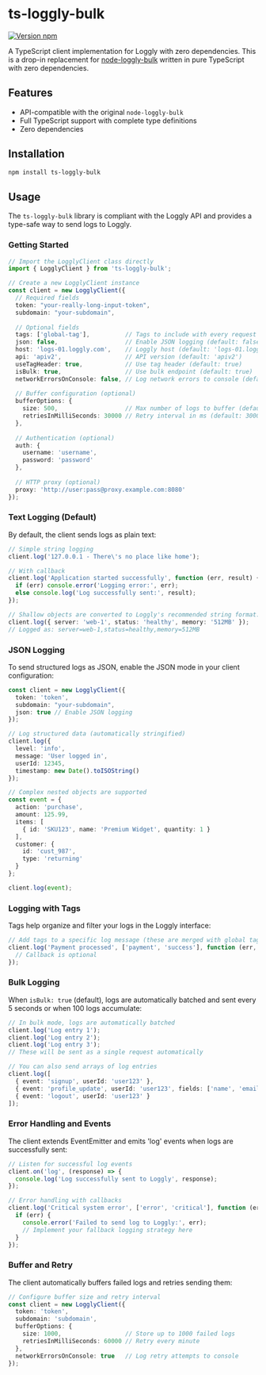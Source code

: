 # ts-loggly-bulk

[![Version npm](https://img.shields.io/npm/v/ts-loggly-bulk.svg?style=flat-square)](https://www.npmjs.com/package/ts-loggly-bulk)

A TypeScript client implementation for Loggly with zero dependencies. This is a drop-in replacement for [node-loggly-bulk](https://github.com/loggly/node-loggly-bulk) written in pure TypeScript with zero dependencies.

## Features

- API-compatible with the original `node-loggly-bulk`
- Full TypeScript support with complete type definitions
- Zero dependencies

## Installation

```bash
npm install ts-loggly-bulk
```

## Usage

The `ts-loggly-bulk` library is compliant with the Loggly API and provides a type-safe way to send logs to Loggly.

### Getting Started

```ts
// Import the LogglyClient class directly
import { LogglyClient } from 'ts-loggly-bulk';

// Create a new LogglyClient instance
const client = new LogglyClient({
  // Required fields
  token: "your-really-long-input-token",
  subdomain: "your-subdomain",
  
  // Optional fields
  tags: ['global-tag'],          // Tags to include with every request
  json: false,                   // Enable JSON logging (default: false)
  host: 'logs-01.loggly.com',    // Loggly host (default: 'logs-01.loggly.com')
  api: 'apiv2',                  // API version (default: 'apiv2')
  useTagHeader: true,            // Use tag header (default: true)
  isBulk: true,                  // Use bulk endpoint (default: true)
  networkErrorsOnConsole: false, // Log network errors to console (default: false)
  
  // Buffer configuration (optional)
  bufferOptions: {
    size: 500,                   // Max number of logs to buffer (default: 500)
    retriesInMilliSeconds: 30000 // Retry interval in ms (default: 30000)
  },
  
  // Authentication (optional)
  auth: {
    username: 'username',
    password: 'password'
  },
  
  // HTTP proxy (optional)
  proxy: 'http://user:pass@proxy.example.com:8080'
});
```

### Text Logging (Default)

By default, the client sends logs as plain text:

```ts
// Simple string logging
client.log('127.0.0.1 - There\'s no place like home');

// With callback
client.log('Application started successfully', function (err, result) {
  if (err) console.error('Logging error:', err);
  else console.log('Log successfully sent:', result);
});

// Shallow objects are converted to Loggly's recommended string format: key=value,key2=value2
client.log({ server: 'web-1', status: 'healthy', memory: '512MB' });
// Logged as: server=web-1,status=healthy,memory=512MB
```

### JSON Logging

To send structured logs as JSON, enable the JSON mode in your client configuration:

```ts
const client = new LogglyClient({
  token: 'token',
  subdomain: "your-subdomain",
  json: true // Enable JSON logging
});

// Log structured data (automatically stringified)
client.log({
  level: 'info',
  message: 'User logged in',
  userId: 12345,
  timestamp: new Date().toISOString()
});

// Complex nested objects are supported
const event = {
  action: 'purchase',
  amount: 125.99,
  items: [
    { id: 'SKU123', name: 'Premium Widget', quantity: 1 }
  ],
  customer: {
    id: 'cust_987',
    type: 'returning'
  }
};

client.log(event);
```

### Logging with Tags

Tags help organize and filter your logs in the Loggly interface:

```ts
// Add tags to a specific log message (these are merged with global tags)
client.log('Payment processed', ['payment', 'success'], function (err, result) {
  // Callback is optional
});
```

### Bulk Logging

When `isBulk: true` (default), logs are automatically batched and sent every 5 seconds or when 100 logs accumulate:

```ts
// In bulk mode, logs are automatically batched
client.log('Log entry 1');
client.log('Log entry 2');
client.log('Log entry 3');
// These will be sent as a single request automatically

// You can also send arrays of log entries
client.log([
  { event: 'signup', userId: 'user123' },
  { event: 'profile_update', userId: 'user123', fields: ['name', 'email'] },
  { event: 'logout', userId: 'user123' }
]);
```

### Error Handling and Events

The client extends EventEmitter and emits 'log' events when logs are successfully sent:

```ts
// Listen for successful log events
client.on('log', (response) => {
  console.log('Log successfully sent to Loggly', response);
});

// Error handling with callbacks
client.log('Critical system error', ['error', 'critical'], function (err, result) {
  if (err) {
    console.error('Failed to send log to Loggly:', err);
    // Implement your fallback logging strategy here
  }
});
```

### Buffer and Retry

The client automatically buffers failed logs and retries sending them:

```ts
// Configure buffer size and retry interval
const client = new LogglyClient({
  token: 'token',
  subdomain: 'subdomain',
  bufferOptions: {
    size: 1000,                  // Store up to 1000 failed logs
    retriesInMilliSeconds: 60000 // Retry every minute
  },
  networkErrorsOnConsole: true   // Log retry attempts to console
});
```

```
